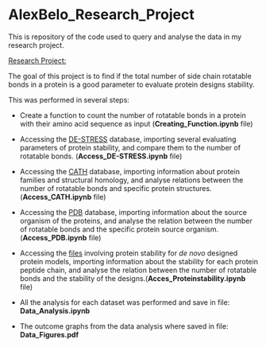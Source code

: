 # AlexBelo_Research_Project
This is repository of the code used to query and analyse the data in my research project.

<ins> Research Project: </ins>

The goal of this project is to find if the total number of side chain rotatable bonds in a protein is a good parameter to evaluate protein designs stability.

This was performed in several steps:

- Create a function to count the number of rotatable bonds in a protein with their amino acid sequence as input (**Creating_Function.ipynb** file)

- Accessing the [DE-STRESS](https://academic.oup.com/peds/article/doi/10.1093/protein/gzab029/6462357) database, importing several evaluating parameters of protein stability, and compare them to the number of rotatable bonds. (**Access_DE-STRESS.ipynb** file)

- Accessing the [CATH](https://www.cathdb.info/) database, importing information about protein families and structural homology, and analyse relations between the number of rotatable bonds and specific protein structures. (**Access_CATH.ipynb** file)

- Accessing the [PDB](https://www.rcsb.org/) database, importing information about the source organism of the proteins, and analyse the relation between the number of rotatable bonds and the specific protein source organism. (**Access_PDB.ipynb** file)

- Accessing the [files](https://www.science.org/doi/10.1126/science.aan0693) involving protein stability for *de novo* designed protein models, importing information about the stability for each protein peptide chain, and analyse the relation between the number of rotatable bonds and the stability of the designs.(**Acces_Proteinstability.ipynb** file)

- All the analysis for each dataset was performed and save in file: **Data_Analysis.ipynb**

- The outcome graphs from the data analysis where saved in file: **Data_Figures.pdf**
